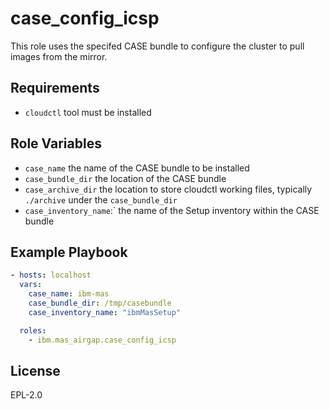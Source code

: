 case_config_icsp
===========
This role uses the specifed CASE bundle to configure the cluster to pull images from the mirror.


Requirements
------------
- `cloudctl` tool must be installed


Role Variables
--------------

- `case_name` the name of the CASE bundle to be installed
- `case_bundle_dir` the location of the CASE bundle
- `case_archive_dir` the location to store cloudctl working files, typically `./archive` under the `case_bundle_dir`
- `case_inventory_name`:` the name of the Setup inventory within the CASE bundle


Example Playbook
----------------

```yaml
- hosts: localhost
  vars:
    case_name: ibm-mas
    case_bundle_dir: /tmp/casebundle
    case_inventory_name: "ibmMasSetup"

  roles:
    - ibm.mas_airgap.case_config_icsp
```


License
-------

EPL-2.0
